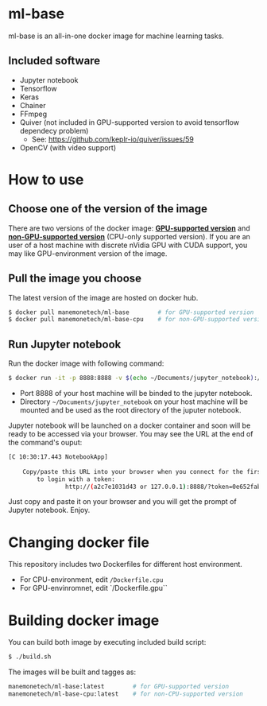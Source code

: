 # ml-base
ml-base is an all-in-one docker image for machine learning tasks.

## Included software
* Jupyter notebook
* Tensorflow
* Keras
* Chainer
* FFmpeg
* Quiver (not included in GPU-supported version to avoid tensorflow dependecy problem)
  * See: https://github.com/keplr-io/quiver/issues/59
* OpenCV (with video support)

# How to use

## Choose one of the version of the image
There are two versions of the docker image: **[GPU-supported version](https://hub.docker.com/r/manemonetech/ml-base/)** and **[non-GPU-supported version](https://hub.docker.com/r/manemonetech/ml-base/)** (CPU-only supported version).
If you are an user of a host machine with discrete nVidia GPU with CUDA support, you may like GPU-environment version of the image.

## Pull the image you choose
The latest version of the image are hosted on docker hub.

```bash
$ docker pull manemonetech/ml-base        # for GPU-supported version
$ docker pull manemonetech/ml-base-cpu    # for non-GPU-supported version
```

## Run Jupyter notebook
Run the docker image with following command:

```bash
$ docker run -it -p 8888:8888 -v $(echo ~/Documents/jupyter_notebook):/tmp manemonetech/ml-base
```

* Port 8888 of your host machine will be binded to the jupyter notebook.
* Directory `~/Documents/jupyter_notebook` on your host machine will be mounted and be used as the root directory of the juputer notebook.

Jupyter notebook will be launched on a docker container and soon will be ready to be accessed via your browser.
You may see the URL at the end of the command's ouput:

```bash
[C 10:30:17.443 NotebookApp] 
    
    Copy/paste this URL into your browser when you connect for the first time,
        to login with a token:
                http://(a2c7e1031d43 or 127.0.0.1):8888/?token=0e652fab986cf430ac014569dfaca7124670465d0547038e
```

Just copy and paste it on your browser and you will get the prompt of Jupyter notebook. Enjoy.


# Changing docker file
This repository includes two Dockerfiles for different host environment.

* For CPU-environment, edit `/Dockerfile.cpu`
* For GPU-envinromnet, edit `/Dockerfile.gpu``

# Building docker image
You can build both image by executing included build script:

```bash
$ ./build.sh
```

The images will be built and tagges as:

```bash
manemonetech/ml-base:latest        # for GPU-supported version
manemonetech/ml-base-cpu:latest    # for non-CPU-supported version
```
